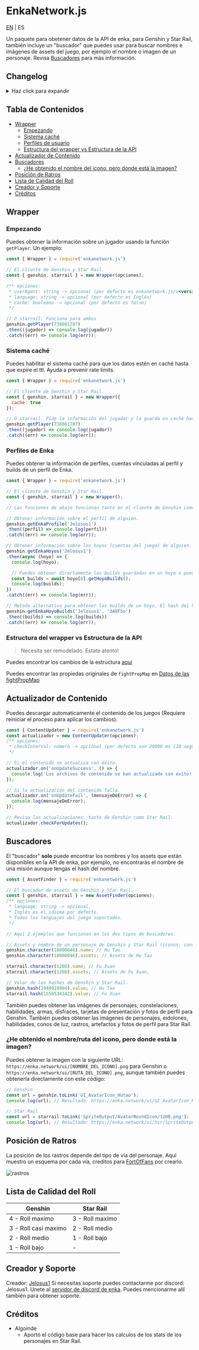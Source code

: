 # EnkaNetwork.js


[EN](./README.md) | ES

Un paquete para obetener datos de la API de enka, para Genshin y Star Rail, también incluye un "buscador" que puedes usar para buscar nombres e imágenes de assets del juego, por ejemplo el nombre o imagen de un personaje. Revisa [Buscadores](#buscadores) para más información.

## Changelog
<details>
  <summary>Haz click para expandir</summary>

  - v2.7.5:
	  - Añadido el contenido de la versión 2.1 de Star Rail.
  - v2.7.4:
	  - Añadida la rareza de los personajes y armas.
	  - Estructura actualizada un poco.
  - v2.7.3:
    - Añadido el contenido de la versión 4.5 de Genshin.
  - v2.7.2:
    - Arreglado el error cuando un artefacto no tiene substats tira un error al intentar obtener la calidad del roll (Genshin).
  - v2.7.1:
    - Añadido el contenido de la versión 2.0 de Star Rail.
 - v2.7.0:
	  - Añadido el contenido de la versión 4.4 de Genshin.
	  - Actualizado el regex para la validación de UID por las nuevas UIDs (18XXXXXXXX). Gracias a yuko1101 por proveerlo!
	  - Añadida la calidad de roll para los substats de los artefactos en Genshin y Star Rail.
  - v2.6.6:
	  - Soporte añadido para las nuevas UIDs de China (3XXXXXXXX)
		- Añadido el nivel máximo de cada personaje por su ascensión en Genshin y Star Rail.
  - v2.6.5:
	  - Arreglado el error donde los valores del Salón olvidado y la Memoria del Caos eran incorrectos.
	  - Añadidos los elementos de los personajes en Genshin Impact.
	  - Cambiado como funciona `fhLastFinishedFloor` para añadir los valores del último piso acabado para jarilo vi y el xianzhou luofu. Revisa los cambios importantes (BREAKING_CHANGES.md)
  - v2.6.3:
	  - Añadido el contenido de la versión 1.6 de Star Rail.
  - v2.6.2:
	  - Me he olvidado de incluir algunas propiedades en el json de los hashes de Genshin :)
  - v2.6.1:
	  - Añadido el contenido de la versión 4.3 de Genshin.
  - v2.6.0:
	  - Añadido el calculo de stats de los personajes en Star Rail.
	  - Añadido el contenido de la versión de 1.5 de Star Rail.
  - v2.5.3:
	  - Añadido el contenido de la versión 4.2 de Genshin.
  - v2.5.2:
    - Arreglada la ruta de los iconos de los rastros.
	  - Arreglado un bug sobre las fotos de perfil en Star Rail.
  - v2.5.1:
	  - Añadido el contenido de la versión 1.4 de Star Rail.
	  - Actualizada la estructura de los registros del jugador para que coincida con la API.
  - v2.5.0 ([contiene cambios importantes menores](./BREAKING_CHANGES.md#from-v221-to-250)):
	  - Añadido full soporte para la API de Star Rail.
	  - Implementado el nuevo sistema de fotos de perfil de Genshin.
	  - Mejorada la optimización.
	  - Arreglados algunos bugs.
  - v2.2.1:
	  - Añadido el contenido de la versión 4.0.
	  - Arreglado cuando un jugador tenía en su perfil al Viajero sin elemento, tiraría un error.
	  - Arreglada la incorrecta visualización de los assets del Viajero.
	  - Algunos bugs arreglados.
  - v2.1.9:
	  - Añadida barra diagonal al final de los endpoints relacionados con los perfiles de Enka para evitar redirecciones y mejorar la estabilidad de los rate limits.
  - v2.1.8:
	  - Arreglo rápido del problema de cuando un usuario tenía builds de Honkai: Star Rail en el hoyo de su perfil tiraría un error al intentar obtenerlas, el soporte para dichos hoyos vendrá muy pronto.
  - v2.1.7:
	  - Añadido el contenido de la versión 3.8.
  - v2.1.6:
	  - Añadido el contenido de la versión 3.7.
	  - Añadido un parseador para parsear las IDs de los substats de un artefacto: `Wrapper.parseSubstats()`.
  - v2.1.4:
	  - Removido el recargar automático de los archivos porque incrementaría enormemente el tiempo de petición de información de los jugadores.
  - v2.1.3:
	  - Arreglado cuando al usar el método `character()` de la clase **AssetFinder** e introducir la id de personaje de uno de los viajeros con su id de habilidad de elemento tiraraba un error.
	  - Arreglado cuando el actualizador de contenido descargaba los archivos con el contenido incompleto, desembocando en errores.
	  - Ahora no será necesario reiniciar la aplicación cuando los archivos de contenido se descarguen para leer su nuevo contenido.
	  - Si algún archivo caché se corrompe se eliminará automáticamente y se creará uno nuevo con datos frescos.
	  - Ahora puedes borrar el directorio del caché con `CacheHandler.deleteCacheDirectory()`.
  - v2.1.2:
	  - Arreglado cuando el jugador tenía al Viajero/a en el perfil tiraba un error.
  - v2.1.1:
	  - Arreglado el error que mostraba erróneamente el orden de las habilidades de los personajes.
	  - Añadido un buscador de disfraces a `AssetFinder`.
	  - Añadido el contenido de la versión 3.5.
  - v2.1.0 ([Cambios rompedores](/BREAKING_CHANGES.md) desde <v2.0.2):
	  - Implementadas las nuevas rutas y los datos de los perfiles.
	  - Cambia la estructura de los perfiles, revisé la [nueva estructura](/STRUCTURE.md).
	  - Actualizado la estructura del jugador para añadir el campo `owner`.
	  - Arreglado cuando buscas el nombre de un arma devuelve un string vacío.
	  - Arreglados bugs y errores.
  - v2.0.2:
	  - Arreglado cuando el arma del personaje no tiene refinamiento salta un error.
  - v2.0.1:
	  - Cambiada la ruta de peticiones de información del jugador, ya que `/u/<UID>/__data.json` no se usará más y en 2 días dejará de existir.
	  - Eliminado el parametro `key` de la clase **Wrapper** ya que no se necesita más.
	  - Añadida la ruta del perfil del jugador (en caso de exista) a la estructura del jugador.
  - v2.0.0:
	  - La estructura de los datos y alguna estructura del paquete han sido rediseñadas.
	  - Se han juntado las clases `AssetNameFinder` y `AssetImageFinder` en `AssetFinder`.
	  - Añadido un auto actualizador de contenido para el contenido de las nuevas versiones de Genshin Impact.
	  - Añadido un sistema de caché (opcional) para reducir las peticiones a la API de Enka.
	  - Arreglados algunos bugs y errores.
	  - Añadido JSDoc.
  - v1.3.10: 
	  - Archivos del paquete reducidos.
  - v1.3.9:
	  - Añadido el contenido de la versión 3.3 + los idiomas IT y TR.
  - v1.3.6
	  - Añadido el contenido de la versión 3.2.
	  - Ahora puedes acceder a los nombres/imágenes de los assets directamente desde los objetos de personajes, tarjetas, etc.
  - v1.3.0:
	  - Arreglados los talentos de Ayaka y Mona.
	  - Añadido el proudSkillExtraLevelMap faltante.
	  - Añadido soporte para User Agent personalizados en las solicitudes.
	  - Añadido el contenido de la versión 3.1.
  - v1.2.1:
	  - Mejorada la estructura de los datos para un mejor manejo.
	  - Ahora los valores vacíos retornarán arreglos, objetos y strings vacíos en vez de null.
	  - Solucionados algunos bugs.
	  - Añadido soporte para la API de perfiles.
  - v1.1.1:
	  - Añadido el contenido de la versión 3.0.
	  - Añadidas las imágenes gacha de los personajes.
	  - Cambiada la url del CDN de enka.
  - v1.0.1:
	  - Cambiada la URL de peticiones para evitar códigos 301 innecesarios.
</details>

## Tabla de Contenidos
- [Wrapper](#wrapper)
	- [Empezando](#empezando)
	- [Sistema caché](#sistema-caché)
	- [Perfiles de usuario](#perfiles-de-enka)
	- [Estructura del wrapper vs Estructura de la API](#estructura-del-wrapper-vs-estructura-de-la-api)
- [Actualizador de Contenido](#actualizador-de-contenido)
- [Buscadores](#buscadores)
	- [¿He obtenido el nombre del icono, pero donde está la imagen?](#¿he-obtenido-el-nombreruta-del-icono-pero-donde-está-la-imagen)
- [Posición de Ratros](#posición-de-ratros)
- [Lista de Calidad del Roll](#lista-de-calidad-del-roll)
- [Creador y Soporte](#creador-y-soporte) 
- [Créditos](#créditos)

## Wrapper

### Empezando
Puedes obtener la información sobre un jugador usando la función `getPlayer`. Un ejemplo:
```js
const { Wrapper } = require('enkanetwork.js')

// El cliente de Genshin y Star Rail.
const { genshin, starrail } = new Wrapper(opciones);

/** opciones:
 * userAgent: string -> opcional (por defecto es enkanetwork.js/v<versión_del_paquete>)
 * language: string -> opcional (por defecto es Inglés)
 * cache: booleano -> opcional (por defecto es false) 
 */

// O starrail. Funciona para ambos
genshin.getPlayer(738081787)
.then((jugador) => console.log(jugador))
.catch((err) => console.log(err));
```

### Sistema caché
Puedes habilitar el sistema caché para que los datos estén en caché hasta que expire el ttl. Ayuda a prevenir rate limits.
```js
const { Wrapper } = require('enkanetwork.js')

// El cliente de Genshin y Star Rail.
const { genshin, starrail } = new Wrapper({
  cache: true
});

// O starrail. Pide la información del jugador y la guarda en caché hasta que el ttl expire.
genshin.getPlayer(738081787)
.then((jugador) => console.log(jugador))
.catch((err) => console.log(err));
```

### Perfiles de Enka
Puedes obtener la información de perfiles, cuentas vínculadas al perfil y builds de un perfil de Enka.
```js
const { Wrapper } = require('enkanetwork.js')

// El cliente de Genshin y Star Rail.
const { genshin, starrail } = new Wrapper();

// Las funciones de abajo funcionan tanto en el cliente de Genshin como en el de Star Rail.

// Obtener información sobre el perfil de alguien.
genshin.getEnkaProfile('Jelosus1')
.then((perfil) => console.log(perfil))
.catch((err) => console.log(err));

// Obtener información sobre los hoyos (cuentas del juego) de alguien. 
genshin.getEnkaHoyos('Jelosus1')
.then(async (hoyo) => {
  console.log(hoyo);

  // Puedes obtener directamente las builds guardadas en un hoyo o puedes usar el metodo fuera de el callback "then".
  const builds = await hoyo[0].getHoyoBuilds();
  console.log(builds);
})
.catch((err) => console.log(err));

// Metodo alternativo para obtener las builds de un hoyo. El hash del hoyo es requerido.
genshin.getEnkaHoyoBuilds('Jelosus1', '3A8F5o')
.then((builds) => console.log(builds))
.catch((err) => console.log(err));
```

### Estructura del wrapper vs Estructura de la API

> Necesita ser remodelado. Estate atento!

Puedes encontrar los cambios de la estructura [aquí](/STRUCTURE.md)

Puedes encontrar las propiedas originales de `fightPropMap` en [Datos de las fightPropMap](https://api.enka.network/#/api_es?id=fightprop)

## Actualizador de Contenido
Puedes descargar automaticamente el contenido de los juegos (Requiere reiniciar el proceso para aplicar los cambios).
```js
const { ContentUpdater } = require('enkanetwork.js')
const actualizador = new ContentUpdater(opciones);
/** opciones:
 * checkInterval: número -> opcional (por defecto son 20000 ms (20 segundos))
 */

// Si el contenido se actualiza con éxito.
actualizador.on('onUpdateSuccess', () => {
  console.log('Los archivos de contenido se han actualizado con éxito!');
});

// Si la actualización del contenido falla.
actualizador.on('onUpdateFail', (mensajeDeError) => {
  console.log(mensajeDeError);
});

// Revisa las actualizaciones, tanto de Genshin como Star Rail.
actualizador.checkForUpdates();
```

## Buscadores
El "buscador" **solo** puede encontrar los nombres y los assets que están disponibles en la API de enka, por ejemplo, no encontrarás el nombre de una misión aunque tengas el hash del nombre.

```js
const { AssetFinder } = require('enkanetwork.js')

// El buscador de assets de Genshin y Star Rail.
const { genshin, starrail } = new AssetFinder(opciones);
/** opciones:
 * language: string -> opcional. 
 * Inglés es el idioma por defecto.
 * Todos los lenguajes del juego soportados.
 */

// Aquí 2 ejemplos que funcionan en los dos tipos de buscadores.

// Assets y nombre de un personaje de Genshin y Star Rail (iconos, constelaciones/eidolones imágenes, etc).
genshin.character(10000046).name; // Hu Tao
genshin.character(10000046).assets; // Assets de Hu Tao

starrail.character(1208).name; // Fu Xuan
starrail.character(1208).assets; // Assets de Fu Xuan.

// Valor de los hashes de Genshin y Star Rail.
genshin.hash(1940919994).value; // Hu Tao
starrail.hash(1558534342).value; // Fu Xuan
```

También puedes obtener las imágenes de personajes, constelaciones, habilidades, armas, disfraces, tarjetas de presentación y fotos de perfil para Genshin. También puedes obtener las imágenes de personajes, eidolones, habilidades, conos de luz, rastros, artefactos y fotos de perfil para Star Rail.

### ¿He obtenido el nombre/ruta del icono, pero donde está la imagen?

Puedes obtener la imagen con la siguiente URL: `https://enka.network/ui/[NOMBRE_DEL_ICONO].png` para Genshin o `https://enka.network/ui/[RUTA_DEL_ICONO].png`, aunque también puedes obtenerla directamente con este código:

```js
// Genshin
const url = genshin.toLink('UI_AvatarIcon_Hutao');
console.log(url); // Resultado: https://enka.network/ui/UI_AvatarIcon_Hutao.png

// Star Rail
const url = starrail.toLink('SpriteOutput/AvatarRoundIcon/1208.png');
console.log(url); // Resultado: https://enka.network/ui/hsr/SpriteOutput/AvatarRoundIcon/1208.png
```

## Posición de Ratros
La posición de los rastros depende del tipo de vía del personaje. Aquí muestro un esquema por cada vía, creditos para [FortOfFans](https://github.com/FortOfFans) por crearlo.

![rastros](./images/Traces.png)

## Lista de Calidad del Roll

| Genshin | Star Rail |
|---------|-----------|
| 4 - Roll maximo | 3 - Roll maximo |
| 3 - Roll casi maximo | 2 - Roll medio |
| 2 - Roll medio | 1 - Roll bajo |
| 1 - Roll bajo | - |

## Creador y Soporte

Creador: [Jelosus1](https://github.com/Jelosus2/)
Si necesitas soporte puedes contactarme por discord: Jelosus1.
Unete al [servidor de discord de enka](https://discord.gg/eUv6gcsjqe). Puedes mencionarme allí también para obtener soporte.

## Créditos

- Algoinde
	- Aportó el código base para hacer los calculos de los stats de los personajes en Star Rail.